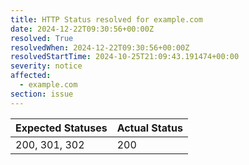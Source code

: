 ```yaml
---
title: HTTP Status resolved for example.com
date: 2024-12-22T09:30:56+00:00Z
resolved: True
resolvedWhen: 2024-12-22T09:30:56+00:00Z
resolvedStartTime: 2024-10-25T21:09:43.191474+00:00
severity: notice
affected:
  - example.com
section: issue
---
```


| Expected Statuses | Actual Status  |
|-------------------|----------------|
| 200, 301, 302 | 200 |

